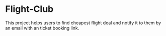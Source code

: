 # Flight-Club
This project helps users to find cheapest flight deal and notify it to them by an email with an ticket booking link.
